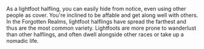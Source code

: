 As a lightfoot halfling, you can easily hide from notice,
even using other people as cover. You're inclined to be
affable and get along well with others. In the Forgotten
Realms, lightfoot halflings have spread the farthest and
thus are the most common variety.
Lightfoots are more prone to wanderlust than other
halflings, and often dwell alongside other races or take
up a nomadic life.